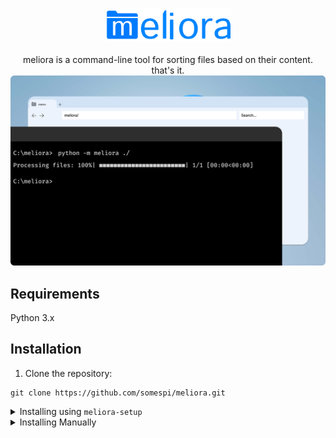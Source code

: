 <p align="center" width="100%">
<img src="./images/logo.svg" width="200">
<br><br>
meliora is a command-line tool for sorting files based on their content. that's it. 
<br>
<img src="./images/hero.svg" width="800">
</p>


## Requirements
Python 3.x

## Installation


1. Clone the repository:
```shell
git clone https://github.com/somespi/meliora.git
```

<details>
<summary>Installing using <code>meliora-setup</code></summary> 

2. Change into the project directory
```shell
cd meliora
```` 

3. run `meliora-setup.py` 
```shell
python meliora-setup.py
```
<br>
</details>

<details>
<summary>Installing Manually</summary> 
2. Change into the project directory (**Do it twice**, one to enter the project directory and the other for entring the src):
```shell
cd meliora
```




3. Install the required dependencies:
```shell
pip install -r requirements.txt
```

4. Download the en_core_web_md model for Spacy:

```shell
python -m spacy download en_core_web_md
```


5. Install meliora:

```shell 
cd ..
```

- If you want to install it globally:
```shell
pip install .
```

- If you want to install it locally for development purposes:
```shell
pip install -e .
```

6. run meliora: 
```shell
python -m meliora <DIRECTORY_PATH>
```

</details>
